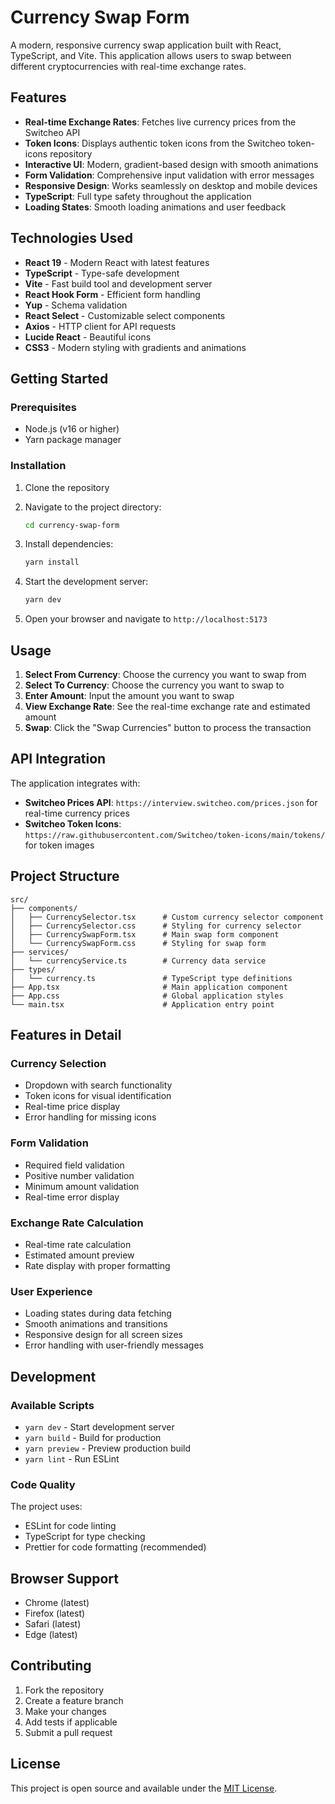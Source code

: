 # Currency Swap Form

A modern, responsive currency swap application built with React, TypeScript, and Vite. This application allows users to swap between different cryptocurrencies with real-time exchange rates.

## Features

- **Real-time Exchange Rates**: Fetches live currency prices from the Switcheo API
- **Token Icons**: Displays authentic token icons from the Switcheo token-icons repository
- **Interactive UI**: Modern, gradient-based design with smooth animations
- **Form Validation**: Comprehensive input validation with error messages
- **Responsive Design**: Works seamlessly on desktop and mobile devices
- **TypeScript**: Full type safety throughout the application
- **Loading States**: Smooth loading animations and user feedback

## Technologies Used

- **React 19** - Modern React with latest features
- **TypeScript** - Type-safe development
- **Vite** - Fast build tool and development server
- **React Hook Form** - Efficient form handling
- **Yup** - Schema validation
- **React Select** - Customizable select components
- **Axios** - HTTP client for API requests
- **Lucide React** - Beautiful icons
- **CSS3** - Modern styling with gradients and animations

## Getting Started

### Prerequisites

- Node.js (v16 or higher)
- Yarn package manager

### Installation

1. Clone the repository
2. Navigate to the project directory:
   ```bash
   cd currency-swap-form
   ```

3. Install dependencies:
   ```bash
   yarn install
   ```

4. Start the development server:
   ```bash
   yarn dev
   ```

5. Open your browser and navigate to `http://localhost:5173`

## Usage

1. **Select From Currency**: Choose the currency you want to swap from
2. **Select To Currency**: Choose the currency you want to swap to
3. **Enter Amount**: Input the amount you want to swap
4. **View Exchange Rate**: See the real-time exchange rate and estimated amount
5. **Swap**: Click the "Swap Currencies" button to process the transaction

## API Integration

The application integrates with:
- **Switcheo Prices API**: `https://interview.switcheo.com/prices.json` for real-time currency prices
- **Switcheo Token Icons**: `https://raw.githubusercontent.com/Switcheo/token-icons/main/tokens/` for token images

## Project Structure

```
src/
├── components/
│   ├── CurrencySelector.tsx      # Custom currency selector component
│   ├── CurrencySelector.css      # Styling for currency selector
│   ├── CurrencySwapForm.tsx      # Main swap form component
│   └── CurrencySwapForm.css      # Styling for swap form
├── services/
│   └── currencyService.ts        # Currency data service
├── types/
│   └── currency.ts               # TypeScript type definitions
├── App.tsx                       # Main application component
├── App.css                       # Global application styles
└── main.tsx                      # Application entry point
```

## Features in Detail

### Currency Selection
- Dropdown with search functionality
- Token icons for visual identification
- Real-time price display
- Error handling for missing icons

### Form Validation
- Required field validation
- Positive number validation
- Minimum amount validation
- Real-time error display

### Exchange Rate Calculation
- Real-time rate calculation
- Estimated amount preview
- Rate display with proper formatting

### User Experience
- Loading states during data fetching
- Smooth animations and transitions
- Responsive design for all screen sizes
- Error handling with user-friendly messages

## Development

### Available Scripts

- `yarn dev` - Start development server
- `yarn build` - Build for production
- `yarn preview` - Preview production build
- `yarn lint` - Run ESLint

### Code Quality

The project uses:
- ESLint for code linting
- TypeScript for type checking
- Prettier for code formatting (recommended)

## Browser Support

- Chrome (latest)
- Firefox (latest)
- Safari (latest)
- Edge (latest)

## Contributing

1. Fork the repository
2. Create a feature branch
3. Make your changes
4. Add tests if applicable
5. Submit a pull request

## License

This project is open source and available under the [MIT License](LICENSE).